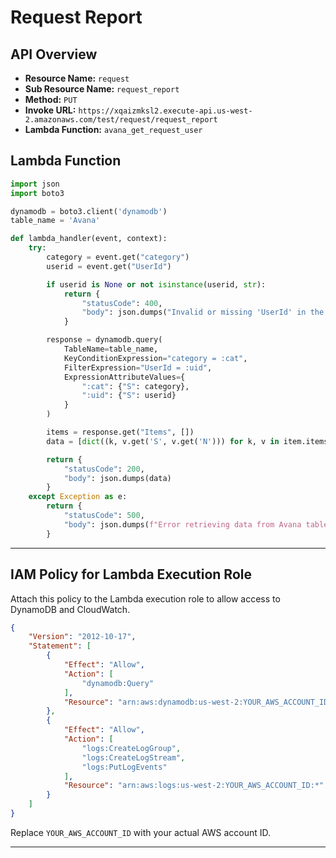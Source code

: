 # Request Report

## API Overview

- **Resource Name:** `request`
- **Sub Resource Name:** `request_report`
- **Method:** `PUT`
- **Invoke URL:** `https://xqaizmksl2.execute-api.us-west-2.amazonaws.com/test/request/request_report`
- **Lambda Function:** `avana_get_request_user`



## **Lambda Function**

```python
import json
import boto3

dynamodb = boto3.client('dynamodb')
table_name = 'Avana'

def lambda_handler(event, context):
    try:
        category = event.get("category")
        userid = event.get("UserId")

        if userid is None or not isinstance(userid, str):
            return {
                "statusCode": 400,
                "body": json.dumps("Invalid or missing 'UserId' in the input event.")
            }

        response = dynamodb.query(
            TableName=table_name,
            KeyConditionExpression="category = :cat",
            FilterExpression="UserId = :uid",
            ExpressionAttributeValues={
                ":cat": {"S": category},
                ":uid": {"S": userid}
            }
        )

        items = response.get("Items", [])
        data = [dict((k, v.get('S', v.get('N'))) for k, v in item.items()) for item in items]

        return {
            "statusCode": 200,
            "body": json.dumps(data)
        }
    except Exception as e:
        return {
            "statusCode": 500,
            "body": json.dumps(f"Error retrieving data from Avana table: {str(e)}")
        }
```
---

## **IAM Policy for Lambda Execution Role**

Attach this policy to the Lambda execution role to allow access to DynamoDB and CloudWatch.

```json
{
    "Version": "2012-10-17",
    "Statement": [
        {
            "Effect": "Allow",
            "Action": [
                "dynamodb:Query"
            ],
            "Resource": "arn:aws:dynamodb:us-west-2:YOUR_AWS_ACCOUNT_ID:table/Avana"
        },
        {
            "Effect": "Allow",
            "Action": [
                "logs:CreateLogGroup",
                "logs:CreateLogStream",
                "logs:PutLogEvents"
            ],
            "Resource": "arn:aws:logs:us-west-2:YOUR_AWS_ACCOUNT_ID:*"
        }
    ]
}
```

Replace `YOUR_AWS_ACCOUNT_ID` with your actual AWS account ID.

---
